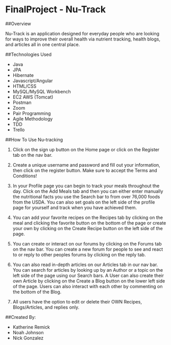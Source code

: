# FinalProject - Nu-Track

##Overview

Nu-Track is an application designed for everyday people who are looking for ways to improve their overall health via nutrient tracking, health blogs, and articles all in one central place.

##Technologies Used

* Java
* JPA
* Hibernate
* Javascript/Angular
* HTML/CSS
* MySQL/MySQL Workbench
* EC2 AWS (Tomcat)
* Postman
* Zoom
* Pair Programming
* Agile Methodology
* TDD
* Trello


##How To Use Nu-tracking

1. Click on the sign up button on the Home page or click on the Register tab on the nav bar.

2. Create a unique username and password and fill out your information, then click on the register button. Make sure to accept the Terms and Conditions!

3. In your Profile page you can begin to track your meals throughout the day. Click on the Add Meals tab and then you can either enter manually the nutritional facts you use the Search bar to from over 76,000 foods from the USDA. You can also set goals on the left side of the profile page for yourself and track when you have achieved them.

4. You can add your favorite recipes on the Recipes tab by clicking on the meal and clicking the favorite button on the bottom of the page or create your own by clicking on the Create Recipe button on the left side of the page.

5. You can create or interact on our forums by clicking on the Forums tab on the nav bar. You can create a new forum for people to see and react to or reply to other peoples forums by clicking on the reply tab.

6. You can also read in-depth articles on our Articles tab in our nav bar. You can search for articles by looking up by an Author or a topic on the left side of the page using our Search bars. A User can also create their own Article by clicking on the Create a Blog button on the lower left side of the page. Users can also interact with each other by commenting on the bottom of the Blog.

7. All users have the option to edit or delete their OWN Recipes, Blogs/Articles, and replies only.


##Created By:
* Katherine Remick
* Noah Johnson
* Nick Gonzalez
